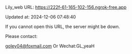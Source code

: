 Lily_web URL: https://222f-61-165-102-156.ngrok-free.app

Updated at: 2024-12-06 07:48:40

If you cannot open this URL, the server might be down.

Please contact: 

goley04@foxmail.com Or Wechat:GL_yeaH